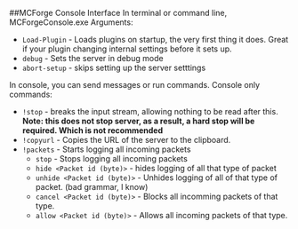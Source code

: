 ##MCForge Console Interface
In terminal or command line, MCForgeConsole.exe <argument>
Arguments: 
* `Load-Plugin` - Loads plugins on startup, the very first thing it does. Great if your plugin changing internal settings before it sets up.
* `debug` - Sets the server in debug mode
* `abort-setup` - skips setting up the server setttings

In console, you can send messages or run commands.
Console only commands:
* `!stop` - breaks the input stream, allowing nothing to be read after this. **Note: this does not stop server, as a result, a hard stop will be required. Which is not recommended**
* `!copyurl` - Copies the URL of the server to the clipboard.
* `!packets` - Starts logging all incoming packets
	- `stop` - Stops logging all incoming packets
	- `hide <Packet id (byte)>` - hides logging of all that type of packet
	- `unhide <Packet id (byte)>` - Unhides logging of all of that type of packet. (bad grammar, I know)
	- `cancel <Packet id (byte)>` - Blocks all incomming packets of that type.
	- `allow <Packet id (byte)>` - Allows all incoming packets of that type.
